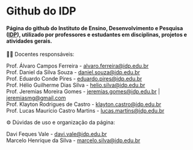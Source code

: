 # Github do IDP

#### Página do github do Instituto de Ensino, Desenvolvimento e Pesquisa ([IDP](https://idp.edu.br)), utilizado por professores e estudantes em disciplinas, projetos e atividades gerais.
  
👨‍🏫 Docentes responsáveis:

Prof. Álvaro Campos Ferreira - alvaro.ferreira@idp.edu.br   
Prof. Daniel da Silva Souza - daniel.souza@idp.edu.br  
Prof. Eduardo Conde Pires - eduardo.pires@idp.edu.br  
Prof. Hélio Guilherme Dias Silva - helio.silva@idp.edu.br  
Prof. Jeremias Moreira Gomes - jeremias.gomes@idp.edu.br | jeremiasmg@gmail.com  
Prof. Klayton Rodrigues de Castro - klayton.castro@idp.edu.br  
Prof. Lucas Maurício Castro Martins - lucas.martins@idp.edu.br   


⚙️ Dúvidas de uso e organização da página:  

Davi Feques Vale - davi.vale@idp.edu.br  
Marcelo Henrique da Silva - marcelo.silva@idp.edu.br  
